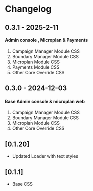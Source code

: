# Changelog

## 0.3.1 - 2025-2-11
#### Admin console , Microplan & Payments
  1. Campaign Manager Module CSS
  2. Boundary Manager Module CSS
  3. Microplan Module CSS
  4. Payments Module CSS
  5. Other Core Override CSS

## 0.3.0 - 2024-12-03
#### Base Admin console & microplan web
  1. Campaign Manager Module CSS
  2. Boundary Manager Module CSS
  3. Microplan Module CSS
  4. Other Core Override CSS


## [0.1.20]
- Updated Loader with text styles


## [0.1.1]
- Base CSS 
